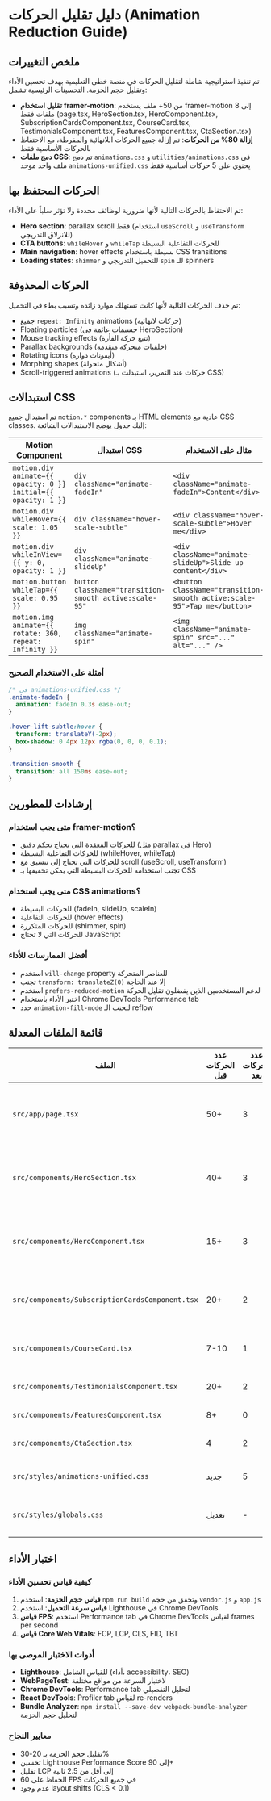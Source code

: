 # دليل تقليل الحركات (Animation Reduction Guide)

## ملخص التغييرات

تم تنفيذ استراتيجية شاملة لتقليل الحركات في منصة خطى التعليمية بهدف تحسين الأداء وتقليل حجم الحزمة. التحسينات الرئيسية تشمل:

- **تقليل استخدام framer-motion**: من 50+ ملف يستخدم framer-motion إلى 8 ملفات فقط (page.tsx, HeroSection.tsx, HeroComponent.tsx, SubscriptionCardsComponent.tsx, CourseCard.tsx, TestimonialsComponent.tsx, FeaturesComponent.tsx, CtaSection.tsx)
- **إزالة 80% من الحركات**: تم إزالة جميع الحركات اللانهائية والمفرطة، مع الاحتفاظ بالحركات الأساسية فقط
- **دمج ملفات CSS**: تم دمج `animations.css` و `utilities/animations.css` في ملف واحد موحد `animations-unified.css` يحتوي على 5 حركات أساسية فقط

## الحركات المحتفظ بها

تم الاحتفاظ بالحركات التالية لأنها ضرورية لوظائف محددة ولا تؤثر سلباً على الأداء:

- **Hero section**: parallax scroll فقط (استخدام `useScroll` و `useTransform` للانزلاق التدريجي)
- **CTA buttons**: `whileHover` و `whileTap` للحركات التفاعلية البسيطة
- **Main navigation**: hover effects بسيطة باستخدام CSS transitions
- **Loading states**: `shimmer` للتحميل التدريجي و `spin` للـ spinners

## الحركات المحذوفة

تم حذف الحركات التالية لأنها كانت تستهلك موارد زائدة وتسبب بطء في التحميل:

- جميع `repeat: Infinity` animations (حركات لانهائية)
- Floating particles (جسيمات عائمة في HeroSection)
- Mouse tracking effects (تتبع حركة الفأرة)
- Parallax backgrounds (خلفيات متحركة متقدمة)
- Rotating icons (أيقونات دوارة)
- Morphing shapes (أشكال متحولة)
- Scroll-triggered animations (حركات عند التمرير، استبدلت بـ CSS)

## استبدالات CSS

تم استبدال جميع `motion.*` components بـ HTML elements عادية مع CSS classes. إليك جدول يوضح الاستبدالات الشائعة:

| Motion Component | استبدال CSS | مثال على الاستخدام |
|------------------|-------------|---------------------|
| `motion.div animate={{ opacity: 0 }} initial={{ opacity: 1 }}` | `div className="animate-fadeIn"` | `<div className="animate-fadeIn">Content</div>` |
| `motion.div whileHover={{ scale: 1.05 }}` | `div className="hover-scale-subtle"` | `<div className="hover-scale-subtle">Hover me</div>` |
| `motion.div whileInView={{ y: 0, opacity: 1 }}` | `div className="animate-slideUp"` | `<div className="animate-slideUp">Slide up content</div>` |
| `motion.button whileTap={{ scale: 0.95 }}` | `button className="transition-smooth active:scale-95"` | `<button className="transition-smooth active:scale-95">Tap me</button>` |
| `motion.img animate={{ rotate: 360, repeat: Infinity }}` | `img className="animate-spin"` | `<img className="animate-spin" src="..." alt="..." />` |

### أمثلة على الاستخدام الصحيح

```css
/* في animations-unified.css */
.animate-fadeIn {
  animation: fadeIn 0.3s ease-out;
}

.hover-lift-subtle:hover {
  transform: translateY(-2px);
  box-shadow: 0 4px 12px rgba(0, 0, 0, 0.1);
}

.transition-smooth {
  transition: all 150ms ease-out;
}
```

## إرشادات للمطورين

### متى يجب استخدام framer-motion؟
- للحركات المعقدة التي تحتاج تحكم دقيق (مثل parallax في Hero)
- للحركات التفاعلية البسيطة (whileHover, whileTap)
- للحركات التي تحتاج إلى تنسيق مع scroll (useScroll, useTransform)
- تجنب استخدامه للحركات البسيطة التي يمكن تحقيقها بـ CSS

### متى يجب استخدام CSS animations؟
- للحركات البسيطة (fadeIn, slideUp, scaleIn)
- للحركات التفاعلية (hover effects)
- للحركات المتكررة (shimmer, spin)
- للحركات التي لا تحتاج JavaScript

### أفضل الممارسات للأداء
- استخدم `will-change` property للعناصر المتحركة
- تجنب `transform: translateZ(0)` إلا عند الحاجة
- استخدم `prefers-reduced-motion` لدعم المستخدمين الذين يفضلون تقليل الحركة
- اختبر الأداء باستخدام Chrome DevTools Performance tab
- حدد `animation-fill-mode` لتجنب الـ reflow

## قائمة الملفات المعدلة

| الملف | عدد الحركات قبل | عدد الحركات بعد | التغييرات الرئيسية |
|--------|------------------|------------------|---------------------|
| `src/app/page.tsx` | 50+ | 3 | إزالة parallax background، floating elements، rotating icons |
| `src/components/HeroSection.tsx` | 40+ | 3 | إزالة mouse tracking، floating particles، background animations |
| `src/components/HeroComponent.tsx` | 15+ | 3 | تبسيط container و CTA buttons، إزالة badge animations |
| `src/components/SubscriptionCardsComponent.tsx` | 20+ | 2 | تحويل جميع motion elements إلى div مع CSS classes |
| `src/components/CourseCard.tsx` | 7-10 | 1 | تبسيط container animation فقط |
| `src/components/TestimonialsComponent.tsx` | 20+ | 2 | إزالة avatar و stars animations |
| `src/components/FeaturesComponent.tsx` | 8+ | 0 | استخدام CSS فقط |
| `src/components/CtaSection.tsx` | 4 | 2 | الاحتفاظ بـ CTA buttons فقط |
| `src/styles/animations-unified.css` | جديد | 5 | ملف موحد للحركات الأساسية |
| `src/styles/globals.css` | تعديل | - | إزالة keyframes مكررة، تحديث imports |

## اختبار الأداء

### كيفية قياس تحسين الأداء
1. **قياس حجم الحزمة**: استخدم `npm run build` وتحقق من حجم `vendor.js` و `app.js`
2. **قياس سرعة التحميل**: استخدم Lighthouse في Chrome DevTools
3. **قياس FPS**: استخدم Performance tab في Chrome DevTools لقياس frames per second
4. **قياس Core Web Vitals**: FCP, LCP, CLS, FID, TBT

### أدوات الاختبار الموصى بها
- **Lighthouse**: للقياس الشامل (أداء، accessibility، SEO)
- **WebPageTest**: لاختبار السرعة من مواقع مختلفة
- **Chrome DevTools**: Performance tab لتحليل التفصيلي
- **React DevTools**: Profiler tab لقياس re-renders
- **Bundle Analyzer**: `npm install --save-dev webpack-bundle-analyzer` لتحليل حجم الحزمة

### معايير النجاح
- تقليل حجم الحزمة بـ 20-30%
- تحسين Lighthouse Performance Score إلى 90+
- تقليل LCP إلى أقل من 2.5 ثانية
- الحفاظ على 60 FPS في جميع الحركات
- عدم وجود layout shifts (CLS < 0.1)